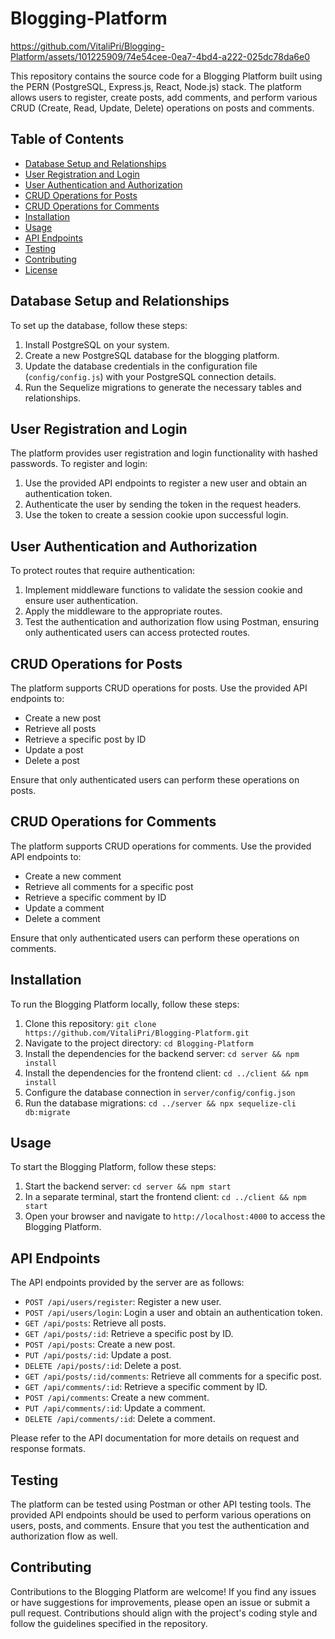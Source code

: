 # Blogging-Platform


https://github.com/VitaliPri/Blogging-Platform/assets/101225909/74e54cee-0ea7-4bd4-a222-025dc78da6e0


This repository contains the source code for a Blogging Platform built using the PERN (PostgreSQL, Express.js, React, Node.js) stack. The platform allows users to register, create posts, add comments, and perform various CRUD (Create, Read, Update, Delete) operations on posts and comments.

## Table of Contents

- [Database Setup and Relationships](#database-setup-and-relationships)
- [User Registration and Login](#user-registration-and-login)
- [User Authentication and Authorization](#user-authentication-and-authorization)
- [CRUD Operations for Posts](#crud-operations-for-posts)
- [CRUD Operations for Comments](#crud-operations-for-comments)
- [Installation](#installation)
- [Usage](#usage)
- [API Endpoints](#api-endpoints)
- [Testing](#testing)
- [Contributing](#contributing)
- [License](#license)

## Database Setup and Relationships

To set up the database, follow these steps:

1. Install PostgreSQL on your system.
2. Create a new PostgreSQL database for the blogging platform.
3. Update the database credentials in the configuration file (`config/config.js`) with your PostgreSQL connection details.
4. Run the Sequelize migrations to generate the necessary tables and relationships.

## User Registration and Login

The platform provides user registration and login functionality with hashed passwords. To register and login:

1. Use the provided API endpoints to register a new user and obtain an authentication token.
2. Authenticate the user by sending the token in the request headers.
3. Use the token to create a session cookie upon successful login.

## User Authentication and Authorization

To protect routes that require authentication:

1. Implement middleware functions to validate the session cookie and ensure user authentication.
2. Apply the middleware to the appropriate routes.
3. Test the authentication and authorization flow using Postman, ensuring only authenticated users can access protected routes.

## CRUD Operations for Posts

The platform supports CRUD operations for posts. Use the provided API endpoints to:

- Create a new post
- Retrieve all posts
- Retrieve a specific post by ID
- Update a post
- Delete a post

Ensure that only authenticated users can perform these operations on posts.

## CRUD Operations for Comments

The platform supports CRUD operations for comments. Use the provided API endpoints to:

- Create a new comment
- Retrieve all comments for a specific post
- Retrieve a specific comment by ID
- Update a comment
- Delete a comment

Ensure that only authenticated users can perform these operations on comments.

## Installation

To run the Blogging Platform locally, follow these steps:

1. Clone this repository: `git clone https://github.com/VitaliPri/Blogging-Platform.git`
2. Navigate to the project directory: `cd Blogging-Platform`
3. Install the dependencies for the backend server: `cd server && npm install`
4. Install the dependencies for the frontend client: `cd ../client && npm install`
5. Configure the database connection in `server/config/config.json`
6. Run the database migrations: `cd ../server && npx sequelize-cli db:migrate`

## Usage

To start the Blogging Platform, follow these steps:

1. Start the backend server: `cd server && npm start`
2. In a separate terminal, start the frontend client: `cd ../client && npm start`
3. Open your browser and navigate to `http://localhost:4000` to access the Blogging Platform.

## API Endpoints

The API endpoints provided by the server are as follows:

- `POST /api/users/register`: Register a new user.
- `POST /api/users/login`: Login a user and obtain an authentication token.
- `GET /api/posts`: Retrieve all posts.
- `GET /api/posts/:id`: Retrieve a specific post by ID.
- `POST /api/posts`: Create a new post.
- `PUT /api/posts/:id`: Update a post.
- `DELETE /api/posts/:id`: Delete a post.
- `GET /api/posts/:id/comments`: Retrieve all comments for a specific post.
- `GET /api/comments/:id`: Retrieve a specific comment by ID.
- `POST /api/comments`: Create a new comment.
- `PUT /api/comments/:id`: Update a comment.
- `DELETE /api/comments/:id`: Delete a comment.

Please refer to the API documentation for more details on request and response formats.

## Testing

The platform can be tested using Postman or other API testing tools. The provided API endpoints should be used to perform various operations on users, posts, and comments. Ensure that you test the authentication and authorization flow as well.

## Contributing

Contributions to the Blogging Platform are welcome! If you find any issues or have suggestions for improvements, please open an issue or submit a pull request. Contributions should align with the project's coding style and follow the guidelines specified in the repository.



